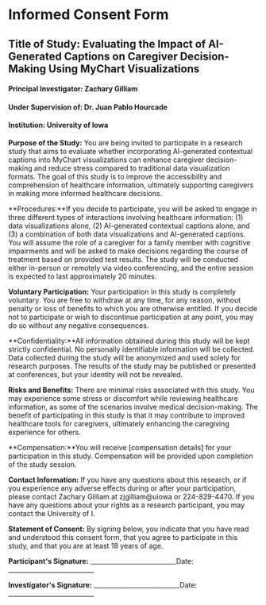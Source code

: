 # Informed Consent Form

## Title of Study: Evaluating the Impact of AI-Generated Captions on Caregiver Decision-Making Using MyChart Visualizations

#### Principal Investigator: Zachary Gilliam

#### Under Supervision of: Dr. Juan Pablo Hourcade

#### Institution: University of Iowa

**Purpose of the Study:** You are being invited to participate in a research study that aims to evaluate whether incorporating AI-generated contextual captions into MyChart visualizations can enhance caregiver decision-making and reduce stress compared to traditional data visualization formats. The goal of this study is to improve the accessibility and comprehension of healthcare information, ultimately supporting caregivers in making more informed healthcare decisions.

**Procedures:**If you decide to participate, you will be asked to engage in three different types of interactions involving healthcare information: (1) data visualizations alone, (2) AI-generated contextual captions alone, and (3) a combination of both data visualizations and AI-generated captions. You will assume the role of a caregiver for a family member with cognitive impairments and will be asked to make decisions regarding the course of treatment based on provided test results. The study will be conducted either in-person or remotely via video conferencing, and the entire session is expected to last approximately 20 minutes.

**Voluntary Participation:** Your participation in this study is completely voluntary. You are free to withdraw at any time, for any reason, without penalty or loss of benefits to which you are otherwise entitled. If you decide not to participate or wish to discontinue participation at any point, you may do so without any negative consequences.

**Confidentiality:**All information obtained during this study will be kept strictly confidential. No personally identifiable information will be collected. Data collected during the study will be anonymized and used solely for research purposes. The results of the study may be published or presented at conferences, but your identity will not be revealed.

**Risks and Benefits:** There are minimal risks associated with this study. You may experience some stress or discomfort while reviewing healthcare information, as some of the scenarios involve medical decision-making. The benefit of participating in this study is that it may contribute to improved healthcare tools for caregivers, ultimately enhancing the caregiving experience for others.

**Compensation:**You will receive [compensation details] for your participation in this study. Compensation will be provided upon completion of the study session.

**Contact Information:** If you have any questions about this research, or if you experience any adverse effects during or after your participation, please contact Zachary Gilliam at zjgilliam@uiowa or 224-829-4470. If you have any questions about your rights as a research participant, you may contact the University of I.

**Statement of Consent:** By signing below, you indicate that you have read and understood this consent form, that you agree to participate in this study, and that you are at least 18 years of age.

**Participant's Signature:**  ___________________________Date:  ___________________________

**Investigator's Signature:**  ___________________________Date:  ___________________________

